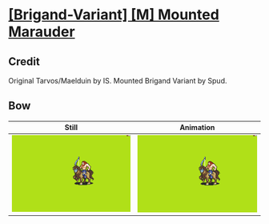 # [\[Brigand-Variant\] \[M\] Mounted Marauder](../)

## Credit

Original Tarvos/Maelduin by IS.
Mounted Brigand Variant by Spud.
	
## Bow

| Still | Animation |
| :---: | :-------: |
| ![Bow still](./Bow_000.png) | ![Bow animation](./Bow.gif) |
